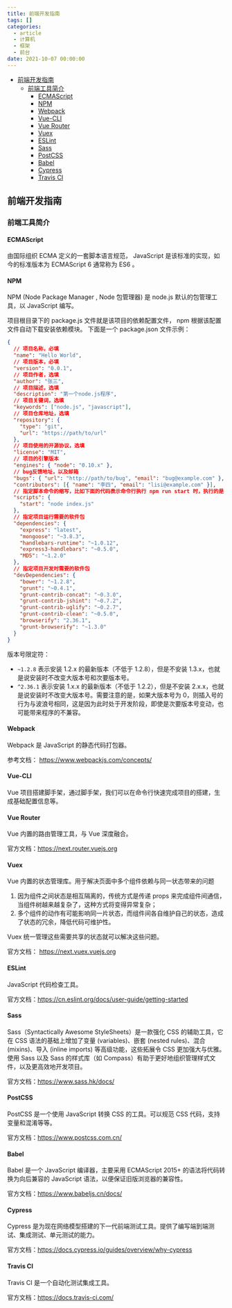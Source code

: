 ```yaml
---
title: 前端开发指南
tags: []
categories:
  - article
  - 计算机
  - 框架
  - 前台
date: 2021-10-07 00:00:00
---
```


- [前端开发指南](#前端开发指南)
  - [前端工具简介](#前端工具简介)
    - [ECMAScript](#ecmascript)
    - [NPM](#npm)
    - [Webpack](#webpack)
    - [Vue-CLI](#vue-cli)
    - [Vue Router](#vue-router)
    - [Vuex](#vuex)
    - [ESLint](#eslint)
    - [Sass](#sass)
    - [PostCSS](#postcss)
    - [Babel](#babel)
    - [Cypress](#cypress)
    - [Travis CI](#travis-ci)

## 前端开发指南

### 前端工具简介

#### ECMAScript

由国际组织 ECMA 定义的一套脚本语言规范， JavaScript 是该标准的实现，如今的标准版本为 ECMAScript 6 通常称为 ES6 。

#### NPM

NPM (Node Package Manager , Node 包管理器) 是 node.js 默认的包管理工具，以 JavaScript 编写。

项目根目录下的 package.js 文件就是该项目的依赖配置文件， npm 根据该配置文件自动下载安装依赖模块。
下面是一个 package.json 文件示例：

```json
{
  // 项目名称，必填
  "name": "Hello World",
  // 项目版本，必填
  "version": "0.0.1",
  // 项目作者，选填
  "author": "张三",
  // 项目描述，选填
  "description": "第一个node.js程序",
  // 项目关键词，选填
  "keywords": ["node.js", "javascript"],
  // 项目仓库地址，选填
  "repository": {
    "type": "git",
    "url": "https://path/to/url"
  },
  // 项目使用的开源协议，选填
  "license": "MIT",
  // 项目的引擎版本
  "engines": { "node": "0.10.x" },
  // bug反馈地址，以及邮箱
  "bugs": { "url": "http://path/to/bug", "email": "bug@example.com" },
  "contributors": [{ "name": "李四", "email": "lisi@example.com" }],
  // 指定脚本命令的缩写，比如下面的代码表示命令行执行 npm run start 时，执行的是 node index.js 。
  "scripts": {
    "start": "node index.js"
  },
  // 指定项目运行需要的软件包
  "dependencies": {
    "express": "latest",
    "mongoose": "~3.8.3",
    "handlebars-runtime": "~1.0.12",
    "express3-handlebars": "~0.5.0",
    "MD5": "~1.2.0"
  },
  // 指定项目开发时需要的软件包
  "devDependencies": {
    "bower": "~1.2.8",
    "grunt": "~0.4.1",
    "grunt-contrib-concat": "~0.3.0",
    "grunt-contrib-jshint": "~0.7.2",
    "grunt-contrib-uglify": "~0.2.7",
    "grunt-contrib-clean": "~0.5.0",
    "browserify": "2.36.1",
    "grunt-browserify": "~1.3.0"
  }
}
```

版本号限定符：

- `~1.2.8` 表示安装 1.2.x 的最新版本（不低于 1.2.8），但是不安装 1.3.x，也就是说安装时不改变大版本号和次要版本号。
- `^2.36.1` 表示安装 1.x.x 的最新版本（不低于 1.2.2），但是不安装 2.x.x，也就是说安装时不改变大版本号。需要注意的是，如果大版本号为 0，则插入号的行为与波浪号相同，这是因为此时处于开发阶段，即使是次要版本号变动，也可能带来程序的不兼容。

#### Webpack

Webpack 是 JavaScript 的静态代码打包器。

参考文档： <https://www.webpackjs.com/concepts/>

#### Vue-CLI

Vue 项目搭建脚手架，通过脚手架，我们可以在命令行快速完成项目的搭建，生成基础配置信息等。

#### Vue Router

Vue 内置的路由管理工具，与 Vue 深度融合。

官方文档：<https://next.router.vuejs.org>

#### Vuex

Vue 内置的状态管理库。用于解决页面中多个组件依赖与同一状态带来的问题

1. 因为组件之间状态是相互隔离的，传统方式是传递 props 来完成组件间通信，当组件树越来越复杂了，这种方式将变得异常复杂；
2. 多个组件的动作有可能影响同一片状态，而组件间各自维护自己的状态，造成了状态的冗余，降低代码可维护性。

Vuex 统一管理这些需要共享的状态就可以解决这些问题。

官方文档： <https://next.vuex.vuejs.org>

#### ESLint

JavaScript 代码检查工具。

官方文档：<https://cn.eslint.org/docs/user-guide/getting-started>

#### Sass

Sass（Syntactically Awesome StyleSheets）是一款强化 CSS 的辅助工具，它在 CSS 语法的基础上增加了变量 (variables)、嵌套 (nested rules)、混合 (mixins)、导入 (inline imports) 等高级功能，这些拓展令 CSS 更加强大与优雅。使用 Sass 以及 Sass 的样式库（如 Compass）有助于更好地组织管理样式文件，以及更高效地开发项目。

官方文档：<https://www.sass.hk/docs/>

#### PostCSS

PostCSS 是一个使用 JavaScript 转换 CSS 的工具。可以规范 CSS 代码，支持变量和混淆等等。

官方文档：<https://www.postcss.com.cn/>

#### Babel

Babel 是一个 JavaScript 编译器，主要采用 ECMAScript 2015+ 的语法将代码转换为向后兼容的 JavaScript 语法，以便保证旧版浏览器的兼容性。

官方文档：<https://www.babeljs.cn/docs/>

#### Cypress

Cypress 是为现在网络模型搭建的下一代前端测试工具。提供了编写端到端测试、集成测试、单元测试的能力。

官方文档：<https://docs.cypress.io/guides/overview/why-cypress>

#### Travis CI

Travis CI 是一个自动化测试集成工具。

官方文档：<https://docs.travis-ci.com/>
